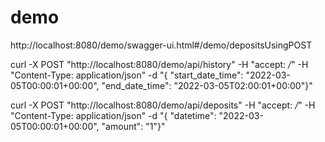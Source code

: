 # demo

http://localhost:8080/demo/swagger-ui.html#/demo/depositsUsingPOST

curl -X POST "http://localhost:8080/demo/api/history" -H "accept: */*" -H "Content-Type: application/json" -d "{ \"start_date_time\": \"2022-03-05T00:00:01+00:00\", \"end_date_time\": \"2022-03-05T02:00:01+00:00\"}"

curl -X POST "http://localhost:8080/demo/api/deposits" -H "accept: */*" -H "Content-Type: application/json" -d "{ \"datetime\": \"2022-03-05T00:00:01+00:00\", \"amount\": \"1\"}"
